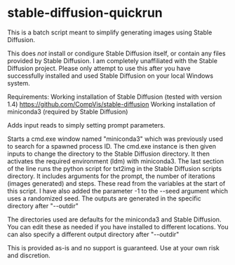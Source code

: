 # stable-diffusion-quickrun
This is a batch script meant to simplify generating images using Stable Diffusion. 

This does *not* install or condigure Stable Diffusion itself, or contain any files provided by Stable Diffusion. I am completely unaffiliated with the Stable Diffusion project. Please only attempt to use this after you have successfully installed and used Stable Diffusion on your local Windows system.

Requirements:
Working installation of Stable Diffusion (tested with version 1.4) https://github.com/CompVis/stable-diffusion
Working installation of miniconda3 (required by Stable Diffusion)


Adds input reads to simply setting prompt parameters.



Starts a cmd.exe window named "miniconda3" which was previously used to search for a spawned process ID.
The cmd.exe instance is then given inputs to change the directory to the Stable Diffusion directory.
It then activates the required environment (ldm) with miniconda3. 
The last section of the line runs the python script for txt2img in the Stable Diffusion scripts directory.
It includes arguments for the prompt, the number of iterations (images generated) and steps. 
These read from the variables at the start of this script.
I have also added the parameter -1 to the --seed argument which uses a randomized seed. 
The outputs are generated in the specific directory after "--outdir"

The directories used are defaults for the miniconda3 and Stable Diffusion. 
You can edit these as needed if you have installed to different locations.
You can also specify a different output directory after "--outdir"



This is provided as-is and no support is guaranteed. Use at your own risk and discretion.
